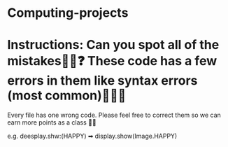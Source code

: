 # Computing-projects
# Instructions: Can you spot all of the mistakes📜💯❓ These code has a few errors in them like syntax errors (most common)🤭🤔🤯

Every file has one wrong code. Please feel free to correct them so we can earn more points as a class 🙌😆

e.g.
deesplay.shw:(HAPPY)
➡
display.show(Image.HAPPY)
